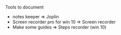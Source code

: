 Tools to document

- notes keeper => Joplin 
- Screen recorder pro for win 10 => Screen recorder
- Make some guides => Steps recorder (win 10)